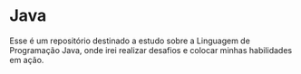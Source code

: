 # Java
Esse é um repositório destinado a estudo sobre a Linguagem de Programação Java, onde irei realizar desafios e colocar minhas habilidades em ação. 
